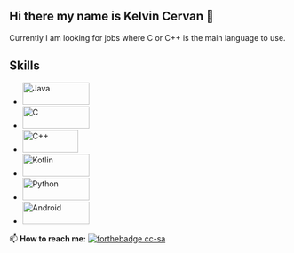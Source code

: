 ## Hi there my name is Kelvin Cervan 👋

<!--
**kelvincer/kelvincer** is a ✨ _special_ ✨ repository because its `README.md` (this file) appears on your GitHub profile.-->

Currently I am looking for jobs where C or C++ is the main language to use.

## **Skills**
- <img alt="Java" src="https://img.shields.io/badge/java-%23ED8B00.svg?&style=for-the-badge&logo=java&logoColor=white" width="120" height="40"/>
- <img alt="C" src="https://img.shields.io/badge/C-%230175C2.svg?&style=for-the-badge&logo=c&logoColor=white" width="120" height="40"/>
- <img alt="C++" src="https://img.shields.io/badge/C++-%230175C2.svg?&style=for-the-badge&logo=c%2B%2B&logoColor=white" width="100" height="40"/>
- <img alt="Kotlin" src="https://img.shields.io/badge/kotlin-%230095D5.svg?&style=for-the-badge&logo=kotlin&logoColor=white" width="120" height="40"/>
- <img alt="Python" src="https://img.shields.io/badge/python%20-%2314354C.svg?&style=for-the-badge&logo=python&logoColor=white" width="120" height="40"/>
- <img alt="Android" src="https://img.shields.io/badge/Android-3DDC84?style=for-the-badge&logo=android&logoColor=white" width="120" height="40" />

📫 **How to reach me:** [![forthebadge cc-sa](https://img.shields.io/badge/linkedin%20-%230077B5.svg?&style=for-the-badge&logo=linkedin&logoColor=whit)](https://www.linkedin.com/in/kelvin-lionnel-cervan-ruiz-3559b855)


<!-- Here are some ideas to get you started:

- 🔭 I’m currently working on ...
- 🌱 I’m currently learning ...
- 👯 I’m looking to collaborate on ...
- 🤔 I’m looking for help with ...
- 💬 Ask me about ...
- 📫 How to reach me: ...
- 😄 Pronouns: ...
- ⚡ Fun fact: ...
-->
